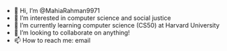 - 👋 Hi, I’m @MahiaRahman9971
- 👀 I’m interested in computer science and social justice
- 🌱 I’m currently learning computer science (CS50) at Harvard University 
- 💞️ I’m looking to collaborate on anything!
- 📫 How to reach me: email

<!---
MahiaRahman9971/MahiaRahman9971 is a ✨ special ✨ repository because its `README.md` (this file) appears on your GitHub profile.
You can click the Preview link to take a look at your changes.
--->
